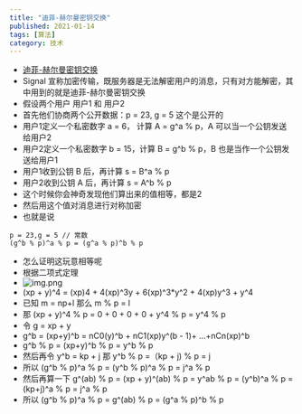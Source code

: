 ```yaml
---
title: "迪菲-赫尔曼密钥交换"
published: 2021-01-14
tags: [算法]
category: 技术
---
```


- [迪菲-赫尔曼密钥交换](https://zh.wikipedia.org/wiki/%E8%BF%AA%E8%8F%B2-%E8%B5%AB%E7%88%BE%E6%9B%BC%E5%AF%86%E9%91%B0%E4%BA%A4%E6%8F%9B)
- Signal 宣称加密传输，既服务器是无法解密用户的消息，只有对方能解密，其中用到的就是迪菲-赫尔曼密钥交换
- 假设两个用户 用户1 和 用户2
- 首先他们协商两个公开数据：p = 23, g = 5 这个是公开的
- 用户1定义一个私密数字 a = 6， 计算 A = g^a % p，A 可以当一个公钥发送给用户2
- 用户2定义一个私密数字 b = 15，计算 B = g^b % p，B 也是当作一个公钥发送给用户1
- 用户1收到公钥 B 后，再计算 s = B^a % p
- 用户2收到公钥 A 后，再计算 s = A^b % p
- 这个时候你会神奇发现他们算出来的值相等，都是2
- 然后用这个值对消息进行对称加密
- 也就是说
```
p = 23,g = 5 // 常数
(g^b % p)^a % p = (g^a % p)^b % p
```
- 怎么证明这玩意相等呢
- 根据二项式定理
- ![img.png](img.png)
- (xp + y)^4 = (xp)4 + 4(xp)^3y + 6(xp)^3*y^2 + 4(xp)y^3 + y^4
- 已知 m = np+l 那么 m % p = l
- 那 (xp + y)^4 % p = 0 + 0 + 0 + 0 + y^4 % p = y^4 % p
- 令 g = xp + y
- g^b = (xp+y)^b = nC0(y)^b + nC1(xp)y^(b - 1)+ ...+nCn(xp)^b
- g^b % p = (xp+y)^b % p = y^b % p
- 然后再令 y^b = kp + j 那 y^b % p =（kp + j) % p = j
- 所以 (g^b % p)^a % p = (y^b % p)^a % p = j^a % p
- 然后再算一下 g^(ab) % p = (xp + y)^(ab) % p = y^ab % p = (y^b)^a % p = (kp+j)^a % p = j^a % p
- 所以 (g^b % p)^a % p = g^(ab) % p = (g^a % p)^b % p